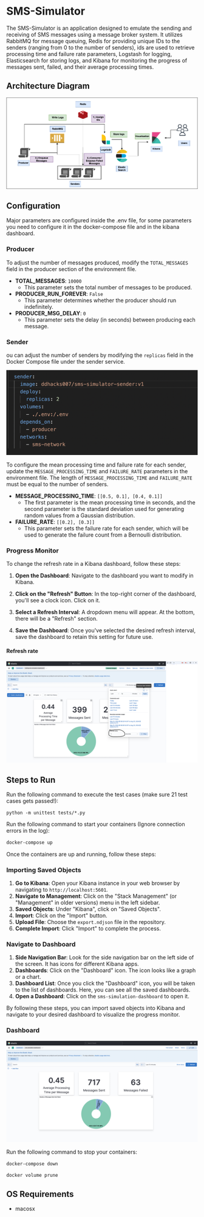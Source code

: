 # SMS-Simulator

The SMS-Simulator is an application designed to emulate the sending and receiving of SMS messages using a message broker system. It utilizes RabbitMQ for message queuing, Redis for providing unique IDs to the senders (ranging from 0 to the number of senders), ids are used to retrieve processing time and failure rate parameters, Logstash for logging, Elasticsearch for storing logs, and Kibana for monitoring the progress of messages sent, failed, and their average processing times.

## Architecture Diagram

![Architecture Diagram](./screenshots/Architecture.png)

## Configuration

Major parameters are configured inside the .env file, for some parameters you need to configure it in the docker-compose file and in the kibana dashboard.

### Producer

To adjust the number of messages produced, modify the `TOTAL_MESSAGES` field in the producer section of the environment file.

- **TOTAL_MESSAGES**: `10000`
  - This parameter sets the total number of messages to be produced.
- **PRODUCER_RUN_FOREVER**: `False`
  - This parameter determines whether the producer should run indefinitely.
- **PRODUCER_MSG_DELAY**: `0`
  - This parameter sets the delay (in seconds) between producing each message.

### Sender

ou can adjust the number of senders by modifying the `replicas` field in the Docker Compose file under the sender service.

![Screenshot of the sender service inside the docker-compose file ](./screenshots/Screenshot.png)

To configure the mean processing time and failure rate for each sender, update the `MESSAGE_PROCESSING_TIME` and `FAILURE_RATE` parameters in the environment file.
The length of `MESSAGE_PROCESSING_TIME` and `FAILURE_RATE` must be equal to the number of senders.

- **MESSAGE_PROCESSING_TIME**: `[[0.5, 0.1], [0.4, 0.1]]`
  - The first parameter is the mean processing time in seconds, and the second parameter is the standard deviation used for generating random values from a Gaussian distribution.
- **FAILURE_RATE**: `[[0.2], [0.3]]`
  - This parameter sets the failure rate for each sender, which will be used to generate the failure count from a Bernoulli distribution.

### Progress Monitor

To change the refresh rate in a Kibana dashboard, follow these steps:

1. **Open the Dashboard**: Navigate to the dashboard you want to modify in Kibana.

2. **Click on the "Refresh" Button**: In the top-right corner of the dashboard, you'll see a clock icon. Click on it.

3. **Select a Refresh Interval**: A dropdown menu will appear. At the bottom, there will be a "Refresh" section.

4. **Save the Dashboard**: Once you've selected the desired refresh interval, save the dashboard to retain this setting for future use.

#### Refresh rate

![](./screenshots/kibana.png)

## Steps to Run

Run the following command to execute the test cases (make sure 21 test cases gets passed!):

```
python -m unittest tests/*.py
```

Run the following command to start your containers (Ignore connection errors in the log):

```sh
docker-compose up
```

Once the containers are up and running, follow these steps:

### Importing Saved Objects

1. **Go to Kibana**: Open your Kibana instance in your web browser by navigating to `http://localhost:5601`.
2. **Navigate to Management**: Click on the "Stack Management" (or "Management" in older versions) menu in the left sidebar.
3. **Saved Objects**: Under "Kibana", click on "Saved Objects".
4. **Import**: Click on the "Import" button.
5. **Upload File**: Choose the `export.ndjson` file in the repository.
6. **Complete Import**: Click "Import" to complete the process.

### Navigate to Dashboard

1. **Side Navigation Bar**: Look for the side navigation bar on the left side of the screen. It has icons for different Kibana apps.
2. **Dashboards**: Click on the "Dashboard" icon. The icon looks like a graph or a chart.
3. **Dashboard List**: Once you click the "Dashboard" icon, you will be taken to the list of dashboards. Here, you can see all the saved dashboards.
4. **Open a Dashboard**: Click on the `sms-simulation-dashboard` to open it.

By following these steps, you can import saved objects into Kibana and navigate to your desired dashboard to visualize the progress monitor.

### Dashboard

![](./screenshots/Dashboard.png)

Run the following command to stop your containers:

```sh
docker-compose down
```

```
docker volume prune
```

## OS Requirements
- macosx

